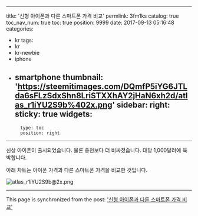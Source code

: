 
---
title: '신형 아이폰과 다른 스마트폰 가격 비교'
permlink: 3fm1ks
catalog: true
toc_nav_num: true
toc: true
position: 9999
date: 2017-09-13 05:16:48
categories:
- kr
tags:
- kr
- kr-newbie
- iphone
- smartphone
thumbnail: 'https://steemitimages.com/DQmfP5iYG6JTLda6sFLzSdxShn8LriSTXXhAY2jHaN6xh2d/atlas_r1iYU2S9b%402x.png'
sidebar:
    right:
        sticky: true
widgets:
    -
        type: toc
        position: right
---


신상 아이폰이 출시되었습니다. 물론 종전보다 더 비싸졌습니다.  대당 1,000달러에 육박합니다. 

아래 차트는 아이폰 가격과 다른 스마트폰 가격을 비교한 것입니다. 

![atlas_r1iYU2S9b@2x.png](https://steemitimages.com/DQmfP5iYG6JTLda6sFLzSdxShn8LriSTXXhAY2jHaN6xh2d/atlas_r1iYU2S9b%402x.png)

- - -

This page is synchronized from the post: ['신형 아이폰과 다른 스마트폰 가격 비교'](https://steemit.com/@pius.pius/3fm1ks)
